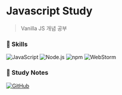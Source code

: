 # Javascript Study 
> Vanilla JS 개념 공부

### :muscle: Skills
![JavaScript](https://img.shields.io/badge/JavaScript-F7DF1E?style=flat-square&logo=JavaScript&logoColor=black)
![Node.js](https://img.shields.io/badge/Node.js-339933?style=flat-square&logo=Node.js&logoColor=white)
![npm](https://img.shields.io/badge/npm-CB3837?style=flat-square&logo=npm&logoColor=white)
![WebStorm](https://img.shields.io/badge/WebStorm-000000?style=flat-square&logo=WebStorm&logoColor=white)


### :blue_book: Study Notes
[![GitHub](https://img.shields.io/badge/Tech%20Blog-181717?style=flat-square&logo=GitHub&logoColor=white&link=https://developerkgh.github.io/)](https://developerkgh.github.io/)
